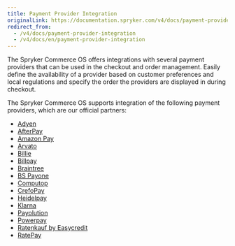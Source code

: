 ```yaml
---
title: Payment Provider Integration
originalLink: https://documentation.spryker.com/v4/docs/payment-provider-integration
redirect_from:
  - /v4/docs/payment-provider-integration
  - /v4/docs/en/payment-provider-integration
---
```


The Spryker Commerce OS offers integrations with several payment providers that can be used in the checkout and order management. Easily define the availability of a provider based on customer preferences and local regulations and specify the order the providers are displayed in during checkout.

The Spryker Commerce OS supports integration of the following payment providers, which are our official partners:

* [Adyen](/docs/scos/dev/technology-partners/202001.0/payment-partners/adyen/adyen)
* [AfterPay](/docs/scos/dev/technology-partners/202001.0/payment-partners/afterpay/afterpay)
* [Amazon Pay](/docs/scos/dev/technology-partners/202001.0/payment-partners/amazon-pay/amazon-pay)
* [Arvato](/docs/scos/dev/technology-partners/202001.0/payment-partners/arvato/arvato)
* [Billie](/docs/scos/dev/technology-partners/202001.0/payment-partners/billie)
* [Billpay](/docs/scos/dev/technology-partners/202001.0/payment-partners/billpay/billpay)
* [Braintree](/docs/scos/dev/technology-partners/202001.0/payment-partners/braintree/braintree)
* [BS Payone](/docs/scos/dev/technology-partners/202001.0/payment-partners/bs-payone/payone-v1-1)
* [Computop](/docs/scos/dev/technology-partners/202001.0/payment-partners/computop/computop)
* [CrefoPay](/docs/scos/dev/technology-partners/202001.0/payment-partners/crefopay/crefopay)
* [Heidelpay](/docs/scos/dev/technology-partners/202001.0/payment-partners/heidelpay/heidelpay)
* [Klarna](/docs/scos/dev/technology-partners/202001.0/payment-partners/klarna/klarna)
* [Payolution](/docs/scos/dev/technology-partners/202001.0/payment-partners/payolution/payolution)
* [Powerpay](/docs/scos/dev/technology-partners/202001.0/payment-partners/powerpay)
* [Ratenkauf by Easycredit](/docs/scos/dev/technology-partners/202001.0/payment-partners/ratenkauf-by-easycredit/ratenkauf-by-ea)
* [RatePay](/docs/scos/dev/technology-partners/202001.0/payment-partners/ratepay/ratepay)

